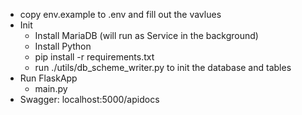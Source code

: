 - copy env.example to .env and fill out the vavlues
- Init
  - Install MariaDB (will run as Service in the background)
  - Install Python 
  - pip install -r requirements.txt
  - run ./utils/db_scheme_writer.py to init the database and tables
- Run FlaskApp
  - main.py
- Swagger: localhost:5000/apidocs